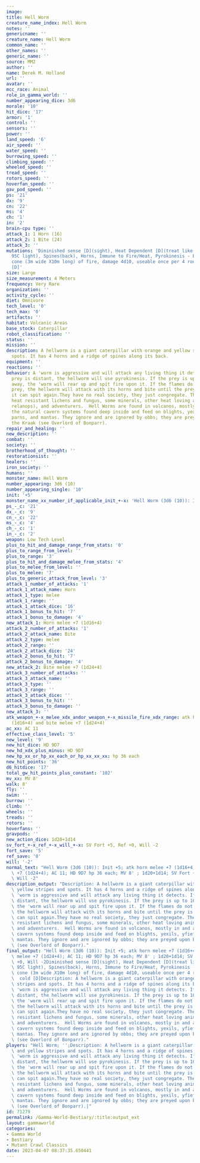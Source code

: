 ```yaml
---
image: 
title: Hell Worm
creature_name_index: Hell Worm
notes: ''
genericname: ''
creature_name: Hell Worm
common_name: ''
other_names: ''
generic_name: ''
source: MM2
author: ''
name: Derek M. Holland
url: ''
avatar: ''
mcc_race: Animal
role_in_gamma_world: ''
number_appearing_dice: 3d6
morale: '10'
hit_dice: '17'
armor: '1'
control: ''
sensors: ''
power: ''
land_speed: '6'
air_speed: ''
water_speed: ''
burrowing_speed: ''
climbing_speed: ''
wheeled_speed: ''
tread_speed: ''
rotors_speed: ''
hoverfan_speed: ''
gav_pod_speed: ''
ps: '21'
dx: '9'
cn: '22'
ms: '4'
ch: '1'
in: '2'
brain-cpu type: ''
attack_1: 1 Horn (16)
attack_2: 1 Bite (24)
attack_3: ''
mutations: 'Diminished sense [D](sight), Heat Dependent [D](treat like photo-dependent:
  95C light), Spines(back), Horns, Immune to Fire/Heat, Pyrokinesis - Breath Weapon:
  cone (3m wide X10m long) of fire, damage 4d10, useable once per 4 rounds, Susceptibility  cold
  [D]'
size: Large
size_measurement: 4 Meters
frequency: Very Rare
organization: ''
activity_cycle: ''
diet: Omnivore
tech_level: '0'
tech_max: '0'
artifacts: ''
habitat: Volcanic Areas
base_stock: Caterpillar
robot_classification: ''
status: ''
mission: ''
description: A hellworm is a giant caterpillar with orange and yellow stripes and
  spots. It has 4 horns and a ridge of spines along its back.
equipment: ''
reactions: ''
behavior: A 'worm is aggressive and will attack any living thing it detects. If the
  prey is distant, the hellworm will use pyrokinesis. If the prey is up to 10 meters
  away, the 'worm will rear up and spit fire upon it. If the flames do not kill the
  prey, the hellworm will attack with its horns and bite until the prey is dead or
  it can spit again.They have no real society, they just congregate. They feed on
  heat resistant lichens and fungus, some minerals, other heat loving animals (e.g.
  relanops), and adventurers.  Hell Worms are found in volcanos, mostly in and around
  the natural cavern systems found deep inside and feed on blights, yexils, yfiefs,
  parns, and mantas. They ignore and are ignored by obbs; they are preyed upon by
  the Kraak (see Overlord of Bonparr).
repair_and_healing: ''
new_description: ''
combat: ''
society: ''
brotherhood_of_thought: ''
restorationsist: ''
healers: ''
iron_society: ''
humans: ''
monster_name: Hell Worm
number_appearing: 3d6 (10)
number_appearing_single: '10'
init: '+5'
monster_name_xx_number_if_applicable_init_+-x: 'Hell Worm (3d6 (10)): Init +5'
ps_-_c: '21'
dx_-_c: '9'
cn_-_c: '22'
ms_-_c: '4'
ch_-_c: '1'
in_-_c: '2'
weapon: Low Tech Level
plus_to_hit_and_damage_range_from_stats: '0'
plus_to_range_from_level: ''
plus_to_range: '3'
plus_to_hit_and_damage_melee_from_stats: '4'
plus_to_melee_from_level: ''
plus_to_melee: '7'
plus_to_generic_attack_from_level: '3'
attack_1_number_of_attacks: '1'
attack_1_attack_name: Horn
attack_1_type: melee
attack_1_range: ''
attack_1_attack_dice: '16'
attack_1_bonus_to_hit: '7'
attack_1_bonus_to_damage: '4'
new_attack_1: Horn melee +7 (1d16+4)
attack_2_number_of_attacks: '1'
attack_2_attack_name: Bite
attack_2_type: melee
attack_2_range: ''
attack_2_attack_dice: '24'
attack_2_bonus_to_hit: '7'
attack_2_bonus_to_damage: '4'
new_attack_2: Bite melee +7 (1d24+4)
attack_3_number_of_attacks: ''
attack_3_attack_name: ''
attack_3_type: ''
attack_3_range: ''
attack_3_attack_dice: ''
attack_3_bonus_to_hit: ''
attack_3_bonus_to_damage: ''
new_attack_3: ''
atk_weapon_+-x_melee_xdx_andor_weapon_+-x_missile_fire_xdx_range: atk horn melee +7
  (1d16+4) and bite melee +7 (1d24+4)
ac_xx: AC 11
effective_class_level: '5'
new_level: '9'
new_hit_dice: HD 9D7
new_hd_xdx_plus_minus: HD 9D7
new_hp_xx_or_hp_xx_each_or_hp_xx_xx_xx: hp 36 each
new_hit_points: '36'
d6_hitdice: '17'
total_gw_hit_points_plus_constant: '102'
mv_xx: MV 8'
walk: 8'
fly: ''
swim: ''
burrow: ''
climb: ''
wheels: ''
treads: ''
rotors: ''
hoverfans: ''
gravpods: ''
new_action_dice: 1d20+1d14
sv_fort_+-x_ref_+-x_will_+-x: SV Fort +5, Ref +0, Will -2
fort_save: '5'
ref_save: '0'
will: '-2'
normal_text: "Hell Worm (3d6 (10)): Init +5; atk horn melee +7 (1d16+4) and bite melee\
  \ +7 (1d24+4); AC 11; HD 9D7 hp 36 each; MV 8' ; 1d20+1d14; SV Fort +5, Ref +0,\
  \ Will -2"
description_output: "Description: A hellworm is a giant caterpillar with orange and\
  \ yellow stripes and spots. It has 4 horns and a ridge of spines along its back.Behavior:A\
  \ 'worm is aggressive and will attack any living thing it detects. If the prey is\
  \ distant, the hellworm will use pyrokinesis. If the prey is up to 10 meters away,\
  \ the 'worm will rear up and spit fire upon it. If the flames do not kill the prey,\
  \ the hellworm will attack with its horns and bite until the prey is dead or it\
  \ can spit again.They have no real society, they just congregate. They feed on heat\
  \ resistant lichens and fungus, some minerals, other heat loving animals (e.g. relanops),\
  \ and adventurers.  Hell Worms are found in volcanos, mostly in and around the natural\
  \ cavern systems found deep inside and feed on blights, yexils, yfiefs, parns, and\
  \ mantas. They ignore and are ignored by obbs; they are preyed upon by the Kraak\
  \ (see Overlord of Bonparr)."
final_output: "Hell Worm (3d6 (10)): Init +5; atk horn melee +7 (1d16+4) and bite\
  \ melee +7 (1d24+4); AC 11; HD 9D7 hp 36 each; MV 8' ; 1d20+1d14; SV Fort +5, Ref\
  \ +0, Will -2Diminished sense [D](sight), Heat Dependent [D](treat like photo-dependent:\
  \ 95C light), Spines(back), Horns, Immune to Fire/Heat, Pyrokinesis - Breath Weapon:\
  \ cone (3m wide X10m long) of fire, damage 4d10, useable once per 4 rounds, Susceptibility\
  \  cold [D]Description: A hellworm is a giant caterpillar with orange and yellow\
  \ stripes and spots. It has 4 horns and a ridge of spines along its back.Behavior:A\
  \ 'worm is aggressive and will attack any living thing it detects. If the prey is\
  \ distant, the hellworm will use pyrokinesis. If the prey is up to 10 meters away,\
  \ the 'worm will rear up and spit fire upon it. If the flames do not kill the prey,\
  \ the hellworm will attack with its horns and bite until the prey is dead or it\
  \ can spit again.They have no real society, they just congregate. They feed on heat\
  \ resistant lichens and fungus, some minerals, other heat loving animals (e.g. relanops),\
  \ and adventurers.  Hell Worms are found in volcanos, mostly in and around the natural\
  \ cavern systems found deep inside and feed on blights, yexils, yfiefs, parns, and\
  \ mantas. They ignore and are ignored by obbs; they are preyed upon by the Kraak\
  \ (see Overlord of Bonparr)."
players: "Hell Worm; '';Description: A hellworm is a giant caterpillar with orange\
  \ and yellow stripes and spots. It has 4 horns and a ridge of spines along its back.Behavior:A\
  \ 'worm is aggressive and will attack any living thing it detects. If the prey is\
  \ distant, the hellworm will use pyrokinesis. If the prey is up to 10 meters away,\
  \ the 'worm will rear up and spit fire upon it. If the flames do not kill the prey,\
  \ the hellworm will attack with its horns and bite until the prey is dead or it\
  \ can spit again.They have no real society, they just congregate. They feed on heat\
  \ resistant lichens and fungus, some minerals, other heat loving animals (e.g. relanops),\
  \ and adventurers.  Hell Worms are found in volcanos, mostly in and around the natural\
  \ cavern systems found deep inside and feed on blights, yexils, yfiefs, parns, and\
  \ mantas. They ignore and are ignored by obbs; they are preyed upon by the Kraak\
  \ (see Overlord of Bonparr).|"
id: 71279
permalink: /Gamma-World-Bestiary/:title:output_ext
layout: gammaworld
categories:
- Gamma World
- Bestiary
- Mutant Crawl Classics
date: 2023-04-07 08:37:35.650441
---
```

